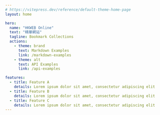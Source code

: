 ```yaml
---
# https://vitepress.dev/reference/default-theme-home-page
layout: home

hero:
  name: "HKWEB Online"
  text: "精華網站"
  tagline: Bookmark Collections
  actions:
    - theme: brand
      text: Markdown Examples
      link: /markdown-examples
    - theme: alt
      text: API Examples
      link: /api-examples

features:
  - title: Feature A
    details: Lorem ipsum dolor sit amet, consectetur adipiscing elit
  - title: Feature B
    details: Lorem ipsum dolor sit amet, consectetur adipiscing elit
  - title: Feature C
    details: Lorem ipsum dolor sit amet, consectetur adipiscing elit
---
```


